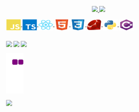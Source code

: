 <div align="center">
  <a href="https://github.com/ChristopherRose13">
  <img height="180em" src="https://github-readme-stats.vercel.app/api?username=ChristopherRose13&show_icons=true&theme=dracula&count_private=true"/>
  <img height="180em" src="https://github-readme-stats.vercel.app/api/top-langs/?username=ChristopherRose13&layout=compact&langs_count=7&theme=dracula"/>
</div>
 
<div style="display: inline_block"><br>
  <img align="center" alt="ChristopherRose13-Js" height="30" width="40" src="https://raw.githubusercontent.com/devicons/devicon/master/icons/javascript/javascript-plain.svg">
  <img align="center" alt="ChristopherRose13-Ts" height="30" width="40" src="https://raw.githubusercontent.com/devicons/devicon/master/icons/typescript/typescript-plain.svg">
  <img align="center" alt="ChristopherRose13-React" height="30" width="40" src="https://raw.githubusercontent.com/devicons/devicon/master/icons/react/react-original.svg">
  <img align="center" alt="ChristopherRose13-HTML5" height="30" width="40" src="https://raw.githubusercontent.com/devicons/devicon/master/icons/html5/html5-original.svg">
  <img align="center" alt="ChristopherRose13-CSS3" height="30" width="40" src="https://raw.githubusercontent.com/devicons/devicon/master/icons/css3/css3-original.svg">
  <img align="center" alt="ChristopherRose13-Ruby" height="30" width="40" src="https://raw.githubusercontent.com/devicons/devicon/master/icons/ruby/ruby-original.svg">
  <img align="center" alt="ChristopherRose13u-Python" height="30" width="40" src="https://raw.githubusercontent.com/devicons/devicon/master/icons/python/python-original.svg">
  <img align="center" alt="ChristopherRose13-C#" height="30" width="40" src="https://raw.githubusercontent.com/devicons/devicon/master/icons/csharp/csharp-original.svg">
</div>
  
  ##
 
<div>
  <a href = "mailto:christopherwrose2@gmail.com"><img src="https://img.shields.io/badge/Gmail-D14836?style=for-the-badge&logo=gmail&logoColor=white" target="_blank"></a>
  <a href="www.linkedin.com/in/christopher-w-rose" target="_blank"><img src="https://img.shields.io/badge/-LinkedIn-%230077B5?style=for-the-badge&logo=linkedin&logoColor=white" target="_blank"></a> 
 <a href="https://lighthouse.slack.com/team/U039L2AUWA2" target="_blank"><img src="https://img.shields.io/badge/Slack-4A154B?style=for-the-badge&logo=slack&logoColor=white" target="_blank"></a>
 
 
![snake gif](https://github.com/ChristopherRose13/ChristopherRose13/blob/output/github-contribution-grid-snake.gif)
</div>
   
 
 
 ![](https://estruyf-github.azurewebsites.net/api/VisitorHit?user=ChristopherRose13&repo=ChristopherRose13&countColorcountColor)

